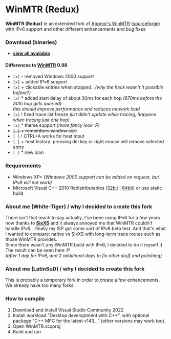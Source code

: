 WinMTR (Redux)
==============
**WinMTR (Redux)** in an extended fork of [Appnor's WinMTR](http://winmtr.net/) ([sourceforge](http://sourceforge.net/projects/winmtr/)) <br>
with IPv6 support and other different enhancements and bug fixes

### Download (binaries)
* [**view all available**](https://github.com/LatinSuD/WinMTR/releases)

#### Differences to [WinMTR](http://winmtr.net/) 0.98
- `[x]` - removed Windows 2000 support <br>
- `[x]` + added IPv6 support <br>
- `[x]` + clickable entries when stopped.. *(why the heck wasn't it possible before?)* <br>
- `[x]` * added start delay of about 30ms for each hop *(870ms before the 30th hop gets queried) <br>
this should improve performance and reduces network load* <br>
- `[x]` ! fixed trace list freeze *(list didn't update while tracing, happens when tracing just one hop)* <br>
- `[x]` * theme support *(more fancy look :P)* <br>
- ~~`[ ]` + remembers window size~~ <br>
- `[ ]` ! CTRL+A works for host input <br>
- `[ ]` + host history: pressing del key or right mouse will remove selected entry <br>
- `[ ]` * new icon <br>

### Requirements
* Windows XP+ *(Windows 2000 support can be added on request, but IPv6 will not work)*
* Microsoft Visual C++ 2010 Redistributables
([32bit](http://microsoft.com/en-us/download/details.aspx?id=5555) |
[64bit](http://microsoft.com/en-us/download/details.aspx?id=14632)) or use static build

### About me (White-Tiger) / why I decided to create this fork
There isn't that much to say actually, I've been using IPv6 for a few years now thanks to [**SixXS**](http://sixxs.net/)
and it always annoyed me that WinMTR couldn't handle IPv6... finally my ISP got some sort of IPv6 beta test.
And that's what I wanted to compare: native vs SixXS with long-term trace routes such as those WinMTR provides. <br>
Since there wasn't any WinMTR build with IPv6, I decided to do it myself ;) The result can be seen here :P <br>
*(after 1 day for IPv6, and 2 additional days to fix other stuff and polishing)*

### About me (LatinSuD) / why I decided to create this fork
This is probably a temporary fork in order to create a few enhancements. We already have too many forks.

### How to compile
1. Download and install Visual Studio Community 2022
2. Install workload "Desktop developtment with C++", with optional package "C++ MFC for the latest v143..." (other versions may work too).
3. Open WinMTR.vcxproj
4. Build and run

~~~~
